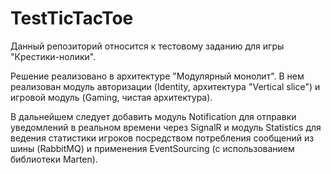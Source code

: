 # TestTicTacToe

Данный репозиторий относится к тестовому заданию для игры "Крестики-нолики". 

Решение реализовано в архитектуре "Модулярный монолит". В нем реализован модуль авторизации (Identity, архитектура "Vertical slice") и игровой модуль (Gaming, чистая архитектура).

В дальнейшем следует добавить модуль Notification для отправки уведомлений в реальном времени через SignalR и модуль Statistics для ведения статистики игроков посредством потребления сообщений из шины (RabbitMQ) и применения EventSourcing (с использованием библиотеки Marten).

